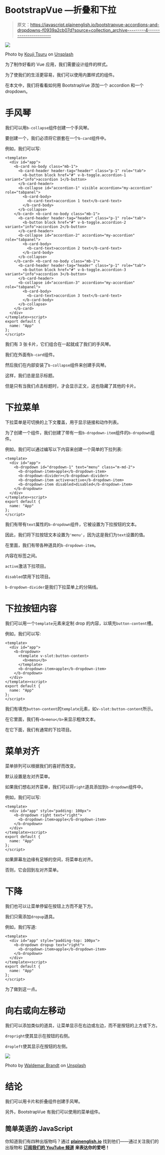 # BootstrapVue —折叠和下拉

> 原文：<https://javascript.plainenglish.io/bootstrapvue-accordions-and-dropdowns-f0939a2cb07d?source=collection_archive---------4----------------------->

![](img/d5e8ed1a668d9a10f5428806290067fb.png)

Photo by [Kouji Tsuru](https://unsplash.com/@pafuxu?utm_source=medium&utm_medium=referral) on [Unsplash](https://unsplash.com?utm_source=medium&utm_medium=referral)

为了制作好看的 Vue 应用，我们需要设计组件的样式。

为了使我们的生活更容易，我们可以使用内置样式的组件。

在本文中，我们将看看如何用 BootstrapVue 添加一个 accordion 和一个 dropdown。

# 手风琴

我们可以用`b-collapse`组件创建一个手风琴。

要创建一个，我们必须将它嵌套在一个`b-card`组件中。

例如，我们可以写:

```
<template>
  <div id="app">
    <b-card no-body class="mb-1">
      <b-card-header header-tag="header" class="p-1" role="tab">
        <b-button block href="#" v-b-toggle.accordion-1 variant="info">accordion 1</b-button>
      </b-card-header>
      <b-collapse id="accordion-1" visible accordion="my-accordion" role="tabpanel">
        <b-card-body>
          <b-card-text>accordion 1 text</b-card-text>
        </b-card-body>
      </b-collapse>
    </b-card> <b-card no-body class="mb-1">
      <b-card-header header-tag="header" class="p-1" role="tab">
        <b-button block href="#" v-b-toggle.accordion-2 variant="info">accordion 2</b-button>
      </b-card-header>
      <b-collapse id="accordion-2" accordion="my-accordion" role="tabpanel">
        <b-card-body>
          <b-card-text>accordion 2 text</b-card-text>
        </b-card-body>
      </b-collapse>
    </b-card> <b-card no-body class="mb-1">
      <b-card-header header-tag="header" class="p-1" role="tab">
        <b-button block href="#" v-b-toggle.accordion-3 variant="info">accordion 3</b-button>
      </b-card-header>
      <b-collapse id="accordion-3" accordion="my-accordion" role="tabpanel">
        <b-card-body>
          <b-card-text>accordion 3 text</b-card-text>
        </b-card-body>
      </b-collapse>
    </b-card>
  </div>
</template><script>
export default {
  name: "App"
};
</script>
```

我们有 3 张卡片，它们组合在一起就成了我们的手风琴。

我们在外面有`b-card`组件。

然后我们在内部安装了`b-collapse`组件来创建手风琴。

这样，我们总是显示标题。

但是只有当我们点击标题时，才会显示正文，这也隐藏了其他的卡片。

# 下拉菜单

下拉菜单是可切换的上下文覆盖，用于显示链接和动作列表。

为了创建一个组件，我们创建了带有一些`b-dropdown-item`组件的`b-dropdown`组件。

例如，我们可以通过编写以下内容来创建一个简单的下拉列表:

```
<template>
  <div id="app">
    <b-dropdown id="dropdown-1" text="menu" class="m-md-2">
      <b-dropdown-item>apple</b-dropdown-item>
      <b-dropdown-divider></b-dropdown-divider>
      <b-dropdown-item active>active</b-dropdown-item>
      <b-dropdown-item disabled>disabled</b-dropdown-item>
    </b-dropdown>
  </div>
</template><script>
export default {
  name: "App"
};
</script>
```

我们有带有`text`属性的`b-dropdown`组件，它被设置为下拉按钮的文本。

因此，我们将下拉按钮文本设置为`'menu'`，因为这是我们为`text`设置的值。

在里面，我们有带各种道具的`b-dropdown-item`。

内容在标签之间。

`active`激活下拉项目。

`disabled`禁用下拉项目。

`b-dropdown-divider`是我们下拉菜单上的分隔线。

# 下拉按钮内容

我们可以用一个`template`元素来定制 drop 的内容，以填充`button-content`槽。

例如，我们可以写:

```
<template>
  <div id="app">
    <b-dropdown>
      <template v-slot:button-content>
        <b>menu</b>
      </template>
      <b-dropdown-item>apple</b-dropdown-item>
    </b-dropdown>
  </div>
</template><script>
export default {
  name: "App"
};
</script>
```

我们有填充`button-content`的`template`元素，如`v-slot:button-content`所示。

在它里面，我们有`<b>menu</b>`来显示粗体文本。

在它下面，我们有通常的下拉项目。

# 菜单对齐

菜单排列可以根据我们的喜好而改变。

默认设置是左对齐菜单。

如果我们想右对齐菜单，我们可以将`right`道具添加到`b-dropdown`组件中。

例如，我们可以写:

```
<template>
  <div id="app" style="padding: 100px">
    <b-dropdown right text="right">
      <b-dropdown-item>apple</b-dropdown-item>
    </b-dropdown>
  </div>
</template><script>
export default {
  name: "App"
};
</script>
```

如果屏幕左边缘有足够的空间，将菜单右对齐。

否则，它会回到左对齐菜单。

# 下降

我们也可以让菜单停留在按钮上方而不是下方。

我们只需添加`dropup`道具。

例如，我们写道:

```
<template>
  <div id="app" style="padding-top: 100px">
    <b-dropdown dropup text="right">
      <b-dropdown-item>apple</b-dropdown-item>
    </b-dropdown>
  </div>
</template><script>
export default {
  name: "App"
};
</script>
```

为了做到这一点。

# 向右或向左移动

我们可以添加类似的道具，让菜单显示在右边或左边，而不是按钮的上方或下方。

`dropright`使其显示在按钮的右侧。

`dropleft`使其显示在按钮的左侧。

![](img/cd771aaa26ed9dbacbbc225605153b49.png)

Photo by [Waldemar Brandt](https://unsplash.com/@waldemarbrandt67w?utm_source=medium&utm_medium=referral) on [Unsplash](https://unsplash.com?utm_source=medium&utm_medium=referral)

# 结论

我们可以用卡片和折叠组件创建手风琴。

另外，BootstrapVue 有我们可以使用的菜单组件。

## 简单英语的 JavaScript

你知道我们有四种出版物吗？通过 [**plainenglish.io**](https://plainenglish.io/) 找到他们——通过关注我们的出版物和 [**订阅我们的 YouTube 频道**](https://www.youtube.com/channel/UCtipWUghju290NWcn8jhyAw) **来表达你的爱吧！**